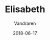 ---
title: Elisabeth
subtitle: Vandraren
layout: default
modal-id: 37
date: 2018-06-17
img: elisabeth.jpg
thumbnail: elisabeth-thumbnail.jpg
alt: Med dottern på ryggen
project-date: Juni 2018
client: Privat
category: Reportagefoto
description: Elisabeth gillar att promenera med Vega på ryggen. Dottern är till freds där bak vilket är tacksamt för Elisabeth som älskar friluftsliv. <br><br>Promenaderna med Vega som passagerare började tidigt i föräldraledigheten. Till en början virade hon in Vega in i en bärsjal men bytte senare till en sele. Bärselen har varit en god investering eftersom den är lätt att ta på sig, väger ingenting och kan tas med överallt. Selen – till skillnad från en vagn – struntar i hur vägnätet ser ut vilket gör det smidigt att ta sig fram. <br><br>I Vegas ögon är tygsätet med remmar en farkost och en säng där hon kan slockna med huvudet skönt fixerat. För att se om dottern fallit i sömn brukar Elisabeth hålla upp mobilen och ta en bild. Det finns många sömniga minnesbilder på Vega tagna under promenader i naturreservaten kring Kumlenäs eller på landet i Värmland där mormor bor.
---
